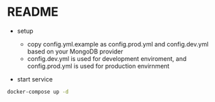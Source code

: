 # README

- setup

  - copy config.yml.example as config.prod.yml and config.dev.yml based on your MongoDB provider
  - config.dev.yml is used for development enviroment, and config.prod.yml is used for production envirnment

- start service

```sh
docker-compose up -d
```
